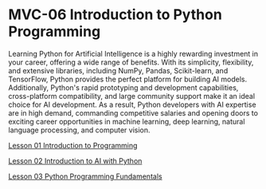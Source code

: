 # MVC-06 Introduction to Python Programming
Learning Python for Artificial Intelligence is a highly rewarding investment in your career, offering a wide range of benefits. With its simplicity, flexibility, and extensive libraries, including NumPy, Pandas, Scikit-learn, and TensorFlow, Python provides the perfect platform for building AI models. Additionally, Python's rapid prototyping and development capabilities, cross-platform compatibility, and large community support make it an ideal choice for AI development. As a result, Python developers with AI expertise are in high demand, commanding competitive salaries and opening doors to exciting career opportunities in machine learning, deep learning, natural language processing, and computer vision.

[Lesson 01 Introduction to Programming](Lesson_01/Readme.md)

[Lesson 02 Introduction to AI with Python](Lesson_01/Readme.md)

[Lesson 03 Python Programming Fundamentals](Lesson_01/Readme.md)
